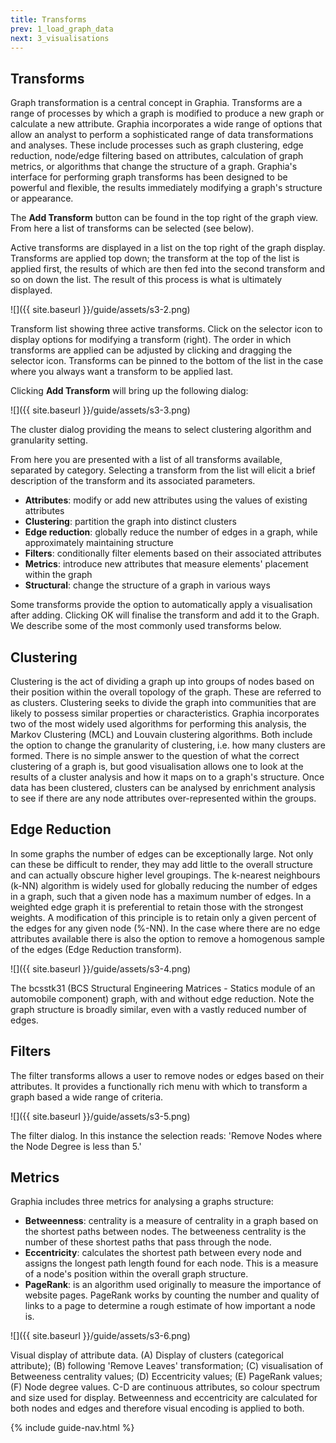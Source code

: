 ```yaml
---
title: Transforms
prev: 1_load_graph_data
next: 3_visualisations
---
```


## Transforms

Graph transformation is a central concept in Graphia. Transforms are a range of processes by which a graph is modified to produce a new graph or calculate a new attribute. Graphia incorporates a wide range of options that allow an analyst to perform a sophisticated range of data transformations and analyses. These include processes such as graph clustering, edge reduction, node/edge filtering based on attributes, calculation of graph metrics, or algorithms that change the structure of a graph. Graphia's interface for performing graph transforms has been designed to be powerful and flexible, the results immediately modifying a graph's structure or appearance.

The **Add Transform** button can be found in the top right of the graph view. From here a list of transforms can be selected (see below).

Active transforms are displayed in a list on the top right of the graph display. Transforms are applied top down; the transform at the top of the list is applied first, the results of which are then fed into the second transform and so on down the list. The result of this process is what is ultimately displayed.

![]({{ site.baseurl }}/guide/assets/s3-2.png)
<div class="caption">Transform list showing three active transforms. Click on the selector icon to display options for modifying a transform (right). The order in which transforms are applied can be adjusted by clicking and dragging the selector icon. Transforms can be pinned to the bottom of the list in the case where you always want a transform to be applied last.</div>

Clicking **Add Transform** will bring up the following dialog:

![]({{ site.baseurl }}/guide/assets/s3-3.png)
<div class="caption">The cluster dialog providing the means to select clustering algorithm and granularity setting.</div>

From here you are presented with a list of all transforms available, separated by category. Selecting a transform from the list will elicit a brief description of the transform and its associated parameters.

- **Attributes**: modify or add new attributes using the values of existing attributes
- **Clustering**: partition the graph into distinct clusters
- **Edge reduction**: globally reduce the number of edges in a graph, while approximately maintaining structure
- **Filters**: conditionally filter elements based on their associated attributes
- **Metrics**: introduce new attributes that measure elements' placement within the graph
- **Structural**: change the structure of a graph in various ways

Some transforms provide the option to automatically apply a visualisation after adding. Clicking OK will finalise the transform and add it to the Graph. We describe some of the most commonly used transforms below. 

## Clustering

Clustering is the act of dividing a graph up into groups of nodes based on their position within the overall topology of the graph. These are referred to as clusters. Clustering seeks to divide the graph into communities that are likely to possess similar properties or characteristics. Graphia incorporates two of the most widely used algorithms for performing this analysis, the Markov Clustering (MCL) and Louvain clustering algorithms. Both include the option to change the granularity of clustering, i.e. how many clusters are formed. There is no simple answer to the question of what the correct clustering of a graph is, but good visualisation allows one to look at the results of a cluster analysis and how it maps on to a graph's structure. Once data has been clustered, clusters can be analysed by enrichment analysis to see if there are any node attributes over-represented within the groups. 

## Edge Reduction

In some graphs the number of edges can be exceptionally large. Not only can these be difficult to render, they may add little to the overall structure and can actually obscure higher level groupings. The k-nearest neighbours (k-NN) algorithm is widely used for globally reducing the number of edges in a graph, such that a given node has a maximum number of edges. In a weighted edge graph it is preferential to retain those with the strongest weights. A modification of this principle is to retain only a given percent of the edges for any given node (%-NN). In the case where there are no edge attributes available there is also the option to remove a homogenous sample of the edges (Edge Reduction transform).

![]({{ site.baseurl }}/guide/assets/s3-4.png)
<div class="caption">The bcsstk31 (BCS Structural Engineering Matrices - Statics module of an automobile component) graph, with and without edge reduction. Note the graph structure is broadly similar, even with a vastly reduced number of edges.</div>

## Filters

The filter transforms allows a user to remove nodes or edges based on their attributes. It provides a functionally rich menu with which to transform a graph based a wide range of criteria.

![]({{ site.baseurl }}/guide/assets/s3-5.png)
<div class="caption">The filter dialog. In this instance the selection reads: 'Remove Nodes where the Node Degree is less than 5.'</div>

## Metrics
Graphia includes three metrics for analysing a graphs structure:
- **Betweenness**: centrality is a measure of centrality in a graph based on the shortest paths between nodes. The betweeness centrality is the number of these shortest paths that pass through the node.
- **Eccentricity**: calculates the shortest path between every node and assigns the longest path length found for each node. This is a measure of a node's position within the overall graph structure. 
- **PageRank**: is an algorithm used originally to measure the importance of website pages. PageRank works by counting the number and quality of links to a page to determine a rough estimate of how important a node is.

![]({{ site.baseurl }}/guide/assets/s3-6.png)
<div class="caption">Visual display of attribute data. (A) Display of clusters (categorical attribute); (B) following 'Remove Leaves' transformation; (C) visualisation of Betweeness centrality values; (D) Eccentricity values; (E) PageRank values; (F) Node degree values. C-D are continuous attributes, so colour spectrum and size used for display. Betweenness and eccentricity are calculated for both nodes and edges and therefore visual encoding is applied to both.</div>

{% include guide-nav.html %}
